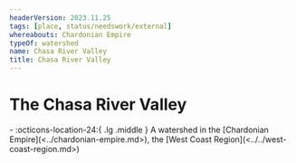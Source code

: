 ```yaml
---
headerVersion: 2023.11.25
tags: [place, status/needswork/external]
whereabouts: Chardonian Empire
typeOf: watershed
name: Chasa River Valley
title: Chasa River Valley
---
```

# The Chasa River Valley
<div class="grid cards ext-narrow-margin ext-one-column" markdown>
-    :octicons-location-24:{ .lg .middle } A watershed in the [Chardonian Empire](<../chardonian-empire.md>), the [West Coast Region](<../../west-coast-region.md>)  
</div>


